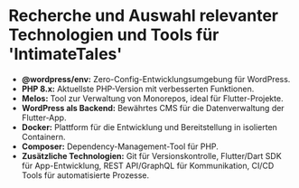 # Recherche und Auswahl relevanter Technologien und Tools für 'IntimateTales'

- **@wordpress/env:** Zero-Config-Entwicklungsumgebung für WordPress.
- **PHP 8.x:** Aktuellste PHP-Version mit verbesserten Funktionen.
- **Melos:** Tool zur Verwaltung von Monorepos, ideal für Flutter-Projekte.
- **WordPress als Backend:** Bewährtes CMS für die Datenverwaltung der Flutter-App.
- **Docker:** Plattform für die Entwicklung und Bereitstellung in isolierten Containern.
- **Composer:** Dependency-Management-Tool für PHP.
- **Zusätzliche Technologien:** Git für Versionskontrolle, Flutter/Dart SDK für App-Entwicklung, REST API/GraphQL für Kommunikation, CI/CD Tools für automatisierte Prozesse.
